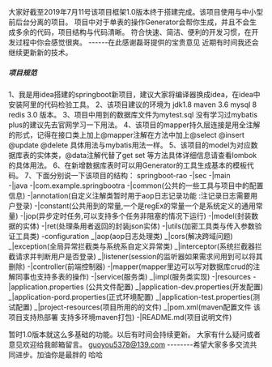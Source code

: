 大家好截至2019年7月11号该项目框架1.0版本终于搭建完成。该项目使用与中小型前后台分离的项目。
项目中对于单表的操作Generator会帮你生成，并且不会生成多余的代码，项目结构与代码清晰。
符合快速、简洁、便利的开发习惯，在开发过程中你会感觉很爽。
                                                         ------在此感谢磊哥提供的宝贵意见
近期有时间我还会继续更新新的技术。
##### 项目规范
1、我是用idea搭建的springboot新项目，建议大家将编译器换成idea，在idea中安装阿里的代码检验工具。
2、该项目建议的环境为 jdk1.8 maven 3.6 mysql 8 redis 3.0 版本。
3、项目中用到的数据库文件为mytest.sql 没有学习过mybatis plus的建议先去官网学习一下用法。
4、该项目的mapper持久层连接是用全注解的形式，记得在接口类上加上@mapper注解在方法中加上@select @insert @update @delete 具体用法与mybatis用法一样。
5、该项目的model为对应数据库表的实体类，@data注解代替了get set 等方法具体详细信息请查看lombok的具体用法。
6、在新增数据库表时可以用Generator的工具生成基本的模板代码。
7、下面分别说一下该项目的结构： 
springboot-rao 
            -|sec
                -|main   
                    -|java
                          -|com.example.springbootra
                                                    -|common(公共的一些工具与项目中的配置信息)
                                                            -|annotation(自定义注解类暂时用于aop日志记录功能 :注记录日志需要用户登录)
                                                            -|constant(公共用到的常量,一个是regEx的常量一个是系统定义的通用常量)
                                                            -|jop(异步定时任务,可以支持多个任务非阻塞的情况下运行)
                                                            -|model(封装数据的实体)
                                                            -|ret(处理条用者返回的封装json实体)
                                                            -|utils(加密工具类与传入参数验证工具类)
                                                    -configuration
                                                            _|aop(aop日志处理类)
                                                            _|cors(解决跨域问题)
                                                            _|exception(全局异常拦截类与系统系自定义异常类)
                                                            _|interceptor(系统拦截器拦截请求并判断用户是否登录)
                                                            _|listener(session的监听器如果需求问用到可以将其删除)
                                                    -|controller(前端控制器)
                                                    -|mapper(mapper里边可以写对数据库crud的注解同事也支持多表的操作)
                                                    -|service(服务类)
                                                            _|impl(服务类实现)
                    -|resources 
                        -|application.properties (公共文件配置)
                        _|application-dev.properties(开发配置)
                        _|application-pord.properties(正式环境配置)
                        _|application-test.properties(测试配置)
            _|project-resources(项目所用的的文件)
            _|pom.xml(maven配置文件 该项目支持热部署 支持多环境maven打包)
            -|README.md(项目说明文件)
            
暂时1.0版本就这么多基础的功能。以后有时间会持续更新。
大家有什么疑问或者意见欢迎给我邮箱留言。
guoyou5378@139.com  --------希望大家多多交流共同进步。加油你是最胖的  哈哈